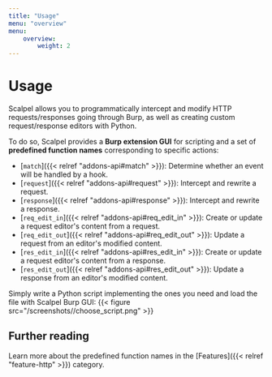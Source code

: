 ```yaml
---
title: "Usage"
menu: "overview"
menu:
    overview:
        weight: 2
---
```


# Usage

Scalpel allows you to programmatically intercept and modify HTTP requests/responses going through Burp, as well as creating custom request/response editors with Python.

To do so, Scalpel provides a **Burp extension GUI** for scripting and a set of **predefined function names** corresponding to specific actions:

-   [`match`]({{< relref "addons-api#match" >}}): Determine whether an event will be handled by a hook.
-   [`request`]({{< relref "addons-api#request" >}}): Intercept and rewrite a request.
-   [`response`]({{< relref "addons-api#response" >}}): Intercept and rewrite a response.
-   [`req_edit_in`]({{< relref "addons-api#req_edit_in" >}}): Create or update a request editor's content from a request.
-   [`req_edit_out`]({{< relref "addons-api#req_edit_out" >}}): Update a request from an editor's modified content.
-   [`res_edit_in`]({{< relref "addons-api#res_edit_in" >}}): Create or update a request editor's content from a response.
-   [`res_edit_out`]({{< relref "addons-api#res_edit_out" >}}): Update a response from an editor's modified content.

Simply write a Python script implementing the ones you need and load the file with Scalpel Burp GUI: {{< figure src="/screenshots//choose_script.png" >}}
<!-- ^^ TODO: Better screenshot -->

## Further reading

Learn more about the predefined function names in the [Features]({{< relref "feature-http" >}}) category.
